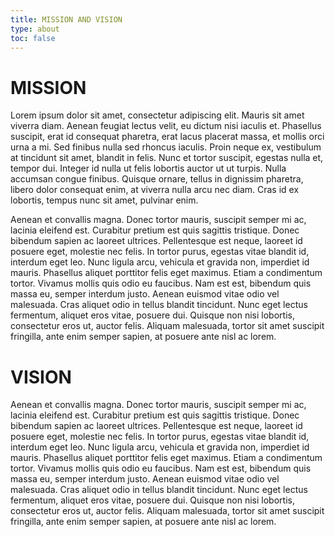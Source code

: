 ```yaml
---
title: MISSION AND VISION
type: about
toc: false
---
```


# MISSION
Lorem ipsum dolor sit amet, consectetur adipiscing elit. Mauris sit amet viverra diam. Aenean feugiat lectus velit, eu dictum nisi iaculis et. Phasellus suscipit, erat id consequat pharetra, erat lacus placerat massa, et mollis orci urna a mi. Sed finibus nulla sed rhoncus iaculis. Proin neque ex, vestibulum at tincidunt sit amet, blandit in felis. Nunc et tortor suscipit, egestas nulla et, tempor dui. Integer id nulla ut felis lobortis auctor ut ut turpis. Nulla accumsan congue finibus. Quisque ornare, tellus in dignissim pharetra, libero dolor consequat enim, at viverra nulla arcu nec diam. Cras id ex lobortis, tempus nunc sit amet, pulvinar enim.

Aenean et convallis magna. Donec tortor mauris, suscipit semper mi ac, lacinia eleifend est. Curabitur pretium est quis sagittis tristique. Donec bibendum sapien ac laoreet ultrices. Pellentesque est neque, laoreet id posuere eget, molestie nec felis. In tortor purus, egestas vitae blandit id, interdum eget leo. Nunc ligula arcu, vehicula et gravida non, imperdiet id mauris. Phasellus aliquet porttitor felis eget maximus. Etiam a condimentum tortor. Vivamus mollis quis odio eu faucibus. Nam est est, bibendum quis massa eu, semper interdum justo. Aenean euismod vitae odio vel malesuada. Cras aliquet odio in tellus blandit tincidunt. Nunc eget lectus fermentum, aliquet eros vitae, posuere dui. Quisque non nisi lobortis, consectetur eros ut, auctor felis. Aliquam malesuada, tortor sit amet suscipit fringilla, ante enim semper sapien, at posuere ante nisl ac lorem.

# VISION
Aenean et convallis magna. Donec tortor mauris, suscipit semper mi ac, lacinia eleifend est. Curabitur pretium est quis sagittis tristique. Donec bibendum sapien ac laoreet ultrices. Pellentesque est neque, laoreet id posuere eget, molestie nec felis. In tortor purus, egestas vitae blandit id, interdum eget leo. Nunc ligula arcu, vehicula et gravida non, imperdiet id mauris. Phasellus aliquet porttitor felis eget maximus. Etiam a condimentum tortor. Vivamus mollis quis odio eu faucibus. Nam est est, bibendum quis massa eu, semper interdum justo. Aenean euismod vitae odio vel malesuada. Cras aliquet odio in tellus blandit tincidunt. Nunc eget lectus fermentum, aliquet eros vitae, posuere dui. Quisque non nisi lobortis, consectetur eros ut, auctor felis. Aliquam malesuada, tortor sit amet suscipit fringilla, ante enim semper sapien, at posuere ante nisl ac lorem.